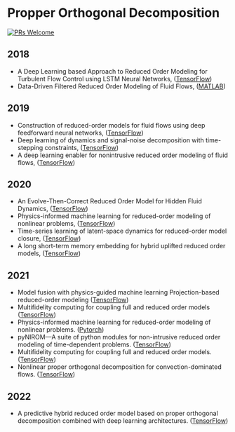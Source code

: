 # Propper Orthogonal Decomposition

[![PRs Welcome](https://img.shields.io/badge/PRs-welcome-brightgreen.svg?style=flat-square)](http://makeapullrequest.com)

## 2018
* A Deep Learning based Approach to Reduced Order Modeling for Turbulent Flow Control using LSTM Neural Networks, ([TensorFlow](https://github.com/arvindmohan/LSTM_ROM_Arxiv))
* Data-Driven Filtered Reduced Order Modeling of Fluid Flows, ([MATLAB](https://github.com/Mohebujjaman/DDF-ROM))

## 2019
* Construction of reduced-order models for fluid flows using deep feedforward neural networks, ([TensorFlow](https://github.com/hugolui/ROM_code))
* Deep learning of dynamics and signal-noise decomposition with time-stepping constraints, ([TensorFlow](https://github.com/snagcliffs/RKNN))
* A deep learning enabler for nonintrusive reduced order modeling of fluid flows, ([TensorFlow](https://github.com/surajp92/DNN-based-NIROM))

## 2020
* An Evolve-Then-Correct Reduced Order Model for Hidden Fluid Dynamics, ([TensorFlow](https://github.com/surajp92/ETC_ROM))
* Physics-informed machine learning for reduced-order modeling of nonlinear problems, ([TensorFlow](https://github.com/cwq2016/POD-PINN))
* Time-series learning of latent-space dynamics for reduced-order model closure, ([TensorFlow](https://github.com/Romit-Maulik/ML_ROM_Closures))
* A long short-term memory embedding for hybrid uplifted reduced order models, ([TensorFlow](https://github.com/Shady-Ahmed/UROM))

## 2021
* Model fusion with physics-guided machine learning Projection-based reduced-order modeling ([TensorFlow](https://github.com/surajp92/PGML_ROM))
* Multifidelity computing for coupling full and reduced order models ([TensorFlow](https://github.com/Shady-Ahmed/ROM-FOM-Coupling))
* Physics-informed machine learning for reduced-order modeling of nonlinear problems. ([Pytorch](https://github.com/cwq2016/POD-PINN))
* pyNIROM—A suite of python modules for non-intrusive reduced order modeling of time-dependent problems. ([TensorFlow](https://github.com/SoftwareImpacts/SIMPAC-2021-87))
* Multifidelity computing for coupling full and reduced order models. ([TensorFlow](https://github.com/Shady-Ahmed/ROM-FOM-Coupling))
* Nonlinear proper orthogonal decomposition for convection-dominated flows. ([TensorFlow](https://github.com/Shady-Ahmed/NLPOD))

## 2022
* A predictive hybrid reduced order model based on proper orthogonal decomposition combined with deep learning architectures. ([TensorFlow](https://github.com/Mlopezm/A-Predictive-Hybrid-ROM-Model-Based-on-Proper-Orthogonal-Decomposition-with-DL-Architectures))
